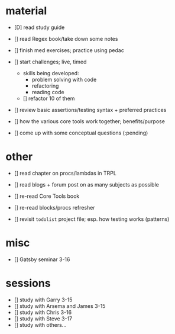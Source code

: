 # material

- [D] read study guide
- [] read Regex book/take down some notes
- [] finish med exercises; practice using pedac

- [] start challenges; live, timed
  - skills being developed:
    - problem solving with code
    - refactoring
    - reading code
  - [] refactor 10 of them

- [] review basic assertions/testing syntax + preferred practices
- [] how the various core tools work together; benefits/purpose
- [] come up with some conceptual questions (:pending)

# other

- [] read chapter on procs/lambdas in TRPL
- [] read blogs + forum post on as many subjects as possible
- [] re-read Core Tools book
- [] re-read blocks/procs refresher

- [] revisit `todolist` project file; esp. how testing works (patterns)

# misc

- [] Gatsby seminar 3-16

# sessions

- [] study with Garry 3-15
- [] study with Arsema and James 3-15
- [] study with Chris 3-16
- [] study with Steve 3-17
- [] study with others...
